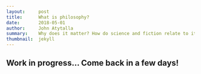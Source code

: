 ```yaml
---
layout:     post
title:      What is philosophy?
date:       2018-05-01
author:     John Atytalla
summary:    Why does it matter? How do science and fiction relate to it?
thumbnail:  jekyll
---
```


## Work in progress... Come back in a few days!
